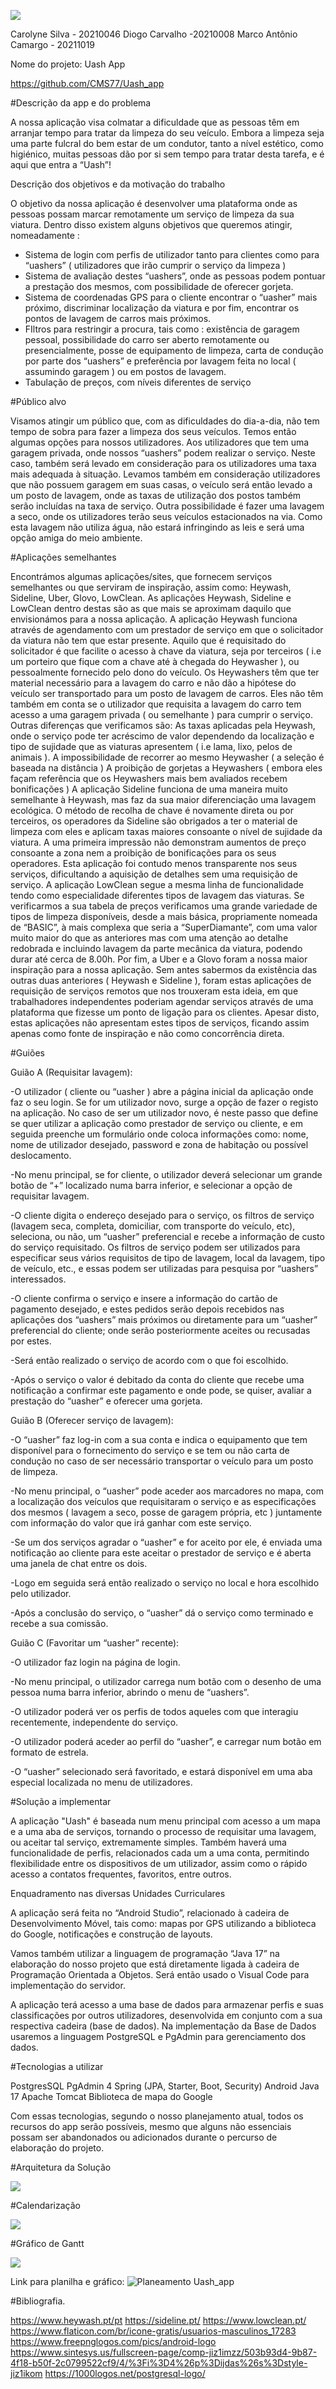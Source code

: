 

![](../resourses/cabecalho.png)











Carolyne Silva - 20210046
Diogo Carvalho -20210008
Marco Antônio Camargo - 20211019








Nome do projeto: Uash App








https://github.com/CMS77/Uash_app


#Descrição da app e do problema

A nossa aplicação visa colmatar a dificuldade que as pessoas têm em arranjar tempo para tratar da limpeza do seu veículo. Embora a limpeza seja uma parte fulcral do bem estar de um condutor, tanto a nível estético, como higiénico, muitas pessoas dão por si sem tempo para tratar desta tarefa, e é aqui que entra a “Uash”!

Descrição dos objetivos e da motivação do trabalho

 O objetivo da nossa aplicação é desenvolver uma plataforma onde as pessoas possam marcar remotamente um serviço de limpeza da sua viatura. Dentro disso existem alguns objetivos que queremos atingir, nomeadamente : 
 - Sistema de login com perfis de utilizador tanto para clientes como para “uashers” ( utilizadores que irão cumprir o serviço da limpeza )
 - Sistema de avaliação destes  “uashers”, onde as pessoas podem pontuar a prestação dos mesmos, com possibilidade de oferecer gorjeta.
 - Sistema de coordenadas GPS para o cliente encontrar o “uasher” mais próximo, discriminar localização da viatura e por fim, encontrar os pontos de lavagem de carros mais próximos.
- FIltros para restringir a procura, tais como : existência de garagem pessoal, possibilidade do carro ser aberto remotamente ou presencialmente, posse de equipamento de limpeza, carta de condução por parte dos “uashers” e preferência por lavagem feita no local ( assumindo garagem ) ou em postos de lavagem.
- Tabulação de preços, com níveis diferentes de serviço

#Público alvo

Visamos atingir um público que, com as dificuldades do dia-a-dia, não tem tempo de sobra para fazer a limpeza dos seus veículos. Temos então algumas opções para nossos utilizadores. 
Aos utilizadores que tem uma garagem privada, onde nossos “uashers” podem realizar o serviço. Neste caso, também será levado em consideração para os utilizadores uma taxa mais adequada à situação.
Levamos também em consideração utilizadores que não possuem garagem em suas casas, o veículo será então levado a um posto de lavagem, onde as taxas de utilização dos postos também serão incluídas na taxa de serviço. 
Outra possibilidade é fazer uma lavagem a seco, onde os utilizadores terão seus veículos estacionados na via. Como esta lavagem não utiliza água, não estará infringindo as leis e será uma opção amiga do meio ambiente.


#Aplicações semelhantes

Encontrámos algumas aplicações/sites, que fornecem serviços semelhantes ou que serviram de inspiração, assim como: Heywash, Sideline, Uber, Glovo, LowClean. As aplicações Heywash, Sideline e LowClean dentro destas são as que mais se aproximam daquilo que envisionámos para a nossa aplicação.
  A aplicação Heywash funciona através de agendamento com um prestador de serviço em que o solicitador da viatura não tem que estar presente. Aquilo que é requisitado do solicitador é que facilite o acesso à chave da viatura, seja por terceiros ( i.e um porteiro que fique com a chave até à chegada do Heywasher ), ou pessoalmente fornecido pelo dono do veículo. Os Heywashers têm que ter material necessário para a lavagem do carro e não dão a hipótese do veículo ser transportado para um posto de lavagem de carros. Eles não têm também em conta se o utilizador que requisita a lavagem do carro tem acesso a uma garagem privada ( ou semelhante ) para cumprir o serviço. Outras diferenças que verificamos são: 
As taxas aplicadas pela Heywash, onde o serviço pode ter acréscimo de valor dependendo da localização e tipo de sujidade que as viaturas apresentem ( i.e lama, lixo, pelos de animais ).
A impossibilidade de recorrer ao mesmo Heywasher ( a seleção é baseada na distância ) 
A proibição de gorjetas a Heywashers ( embora eles façam referência que os Heywashers mais bem avaliados recebem bonificações )
 A aplicação Sideline funciona de uma maneira muito semelhante à Heywash, mas faz da sua maior diferenciação uma lavagem ecológica. O método de recolha de chave é novamente direta ou por terceiros, os operadores da Sideline são obrigados a ter o material de limpeza com eles e aplicam taxas maiores consoante o nível de sujidade da viatura. A uma primeira impressão não demonstram aumentos de preço consoante a zona nem a proibição de bonificações para os seus operadores. Esta aplicação foi contudo menos transparente nos seus serviços, dificultando a aquisição de detalhes sem uma requisição de serviço.
 A aplicação LowClean segue a mesma linha de funcionalidade tendo como especialidade diferentes tipos de lavagem das viaturas. Se verificarmos a sua tabela de preços verificamos uma grande variedade de tipos de limpeza disponíveis, desde a mais básica, propriamente nomeada de “BASIC”, à mais complexa que seria a “SuperDiamante”, com uma valor muito maior do que as anteriores mas com uma atenção ao detalhe redobrada e incluindo lavagem da parte mecânica da viatura, podendo durar até cerca de 8.00h.
 Por fim, a Uber e a Glovo foram a nossa maior inspiração para a nossa aplicação. Sem antes sabermos da existência das outras duas anteriores ( Heywash e Sideline ), foram estas aplicações de requisição de serviços remotos que nos trouxeram esta ideia, em que trabalhadores independentes poderiam agendar serviços através de uma plataforma que fizesse um ponto de ligação para os clientes. Apesar disto, estas aplicações não apresentam estes tipos de serviços, ficando assim apenas como fonte de inspiração e não como concorrência direta.


#Guiões

  Guião A (Requisitar lavagem):


-O utilizador ( cliente ou “uasher ) abre a página inicial da aplicação onde faz o seu login. Se for um utilizador novo, surge a opção de fazer o registo na aplicação. No caso de ser um utilizador novo, é neste passo que define se quer utilizar a aplicação como prestador de serviço ou cliente, e em seguida preenche um formulário onde coloca informações como: nome, nome de utilizador desejado, password e zona de habitação ou possível deslocamento.

-No menu principal, se for cliente, o utilizador deverá selecionar um grande botão de “+” localizado numa barra inferior, e selecionar a opção de requisitar lavagem.

-O cliente digita o endereço desejado para o serviço, os filtros de serviço (lavagem seca, completa, domiciliar, com transporte do veículo, etc), seleciona, ou não, um “uasher” preferencial e recebe a informação de custo do serviço requisitado. Os filtros de serviço podem ser utilizados para especificar seus vários requisitos de tipo de lavagem, local da lavagem, tipo de veículo, etc., e essas podem ser utilizadas para pesquisa por “uashers” interessados.

-O cliente confirma o serviço e insere a informação do cartão de pagamento desejado, e estes pedidos serão depois recebidos nas aplicações dos “uashers” mais próximos ou diretamente para um “uasher” preferencial do cliente; onde serão posteriormente aceites ou recusadas por estes.

-Será então realizado o serviço de acordo com o que foi escolhido.

-Após o serviço o valor é debitado da conta do cliente que recebe uma notificação a confirmar este pagamento e onde pode, se quiser, avaliar a prestação do “uasher” e oferecer uma gorjeta.




Guião B (Oferecer serviço de lavagem):

-O “uasher” faz log-in com a sua conta e indica o equipamento que tem disponível para o fornecimento do serviço e se tem ou não carta de condução no caso de ser necessário transportar o veículo para um posto de limpeza.

-No menu principal, o “uasher” pode aceder aos marcadores no mapa, com a localização dos veículos que requisitaram o serviço e as especificações dos mesmos ( lavagem a seco, posse de garagem própria, etc ) juntamente com informação do valor que irá ganhar com este serviço.

-Se um dos serviços agradar o “uasher” e for aceito por ele, é enviada uma notificação ao cliente para este aceitar o prestador de serviço e é aberta uma janela de chat entre os dois.

-Logo em seguida será então realizado o serviço no local e hora escolhido pelo utilizador.

-Após a conclusão do serviço, o “uasher” dá o serviço como terminado e recebe a sua comissão.


Guião C (Favoritar um “uasher” recente):

-O utilizador faz login na página de login.

-No menu principal, o utilizador carrega num botão com o desenho de uma pessoa numa barra inferior, abrindo o menu de “uashers”.

-O utilizador poderá ver os perfis de todos aqueles com que interagiu recentemente, independente do serviço.

-O utilizador poderá aceder ao perfil do “uasher”, e carregar num botão em formato de estrela.

-O “uasher” selecionado será favoritado, e estará disponível em uma aba especial localizada no menu de utilizadores.

#Solução a implementar

A aplicação "Uash" é baseada num menu principal com acesso a um mapa e a uma aba de serviços, tornando o processo de requisitar uma lavagem, ou aceitar tal serviço, extremamente simples. Também haverá uma funcionalidade de perfis, relacionados cada um a uma conta, permitindo flexibilidade entre os dispositivos de um utilizador, assim como o rápido acesso a contatos frequentes, favoritos, entre outros.

Enquadramento nas diversas Unidades Curriculares

A aplicação será feita no “Android Studio”, relacionado à cadeira de Desenvolvimento Móvel, tais como: mapas por GPS utilizando a biblioteca do Google, notificações e construção de layouts. 

Vamos também utilizar a linguagem de programação “Java 17” na elaboração do nosso projeto que está diretamente ligada à cadeira de Programação Orientada a Objetos. Será então usado o Visual Code para implementação do servidor.

A aplicação terá acesso a uma base de dados para armazenar perfis e suas classificações por outros utilizadores, desenvolvida em conjunto com a sua respectiva cadeira (base de dados). Na implementação da Base de Dados usaremos a linguagem PostgreSQL e PgAdmin para gerenciamento dos dados. 

#Tecnologias a utilizar

PostgresSQL 
PgAdmin 4
Spring  (JPA, Starter, Boot, Security)
Android 
Java 17
Apache Tomcat
Biblioteca de mapa do Google

Com essas tecnologias, segundo o nosso planejamento atual, todos os recursos do app serão possíveis, mesmo que alguns não essenciais possam ser abandonados ou adicionados durante o percurso de elaboração do projeto.

#Arquitetura da Solução 

![](../resourses/arquiteturasolucao.png)


#Calendarização

![](../resourses/Tabela.png)

#Gráfico de Gantt

![](../resourses/grafico.png)



Link para planilha e gráfico:   ![Planeamento Uash_app](https://docs.google.com/spreadsheets/d/1aBuNiJ8FxxYICI8C_mS5wFH96skpwiFpOAmsU30fZeg/edit?usp=sharing)


#Bibliografia.

https://www.heywash.pt/pt
https://sideline.pt/
https://www.lowclean.pt/
https://www.flaticon.com/br/icone-gratis/usuarios-masculinos_17283 
https://www.freepnglogos.com/pics/android-logo 
https://www.sintesys.us/fullscreen-page/comp-jiz1imzz/503b93d4-9b87-4f18-b50f-2c0799522cf9/4/%3Fi%3D4%26p%3Dijdas%26s%3Dstyle-jiz1ikom
https://1000logos.net/postgresql-logo/ 



